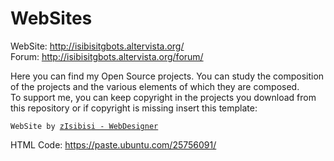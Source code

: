 # WebSites
WebSite: http://isibisitgbots.altervista.org/<br>
Forum: http://isibisitgbots.altervista.org/forum/

Here you can find my Open Source projects. You can study the composition of the projects and the various elements of which they are composed.<br>
To support me, you can keep copyright in the projects you download from this repository or if copyright is missing insert this template:
<pre><code><div id="copyrightauthor">WebSite by <a href="http://isibisitgbots.altervista.org/blog" target="_blank" rel="noopener">zIsibisi - WebDesigner</a></div></code></pre>
HTML Code: https://paste.ubuntu.com/25756091/
